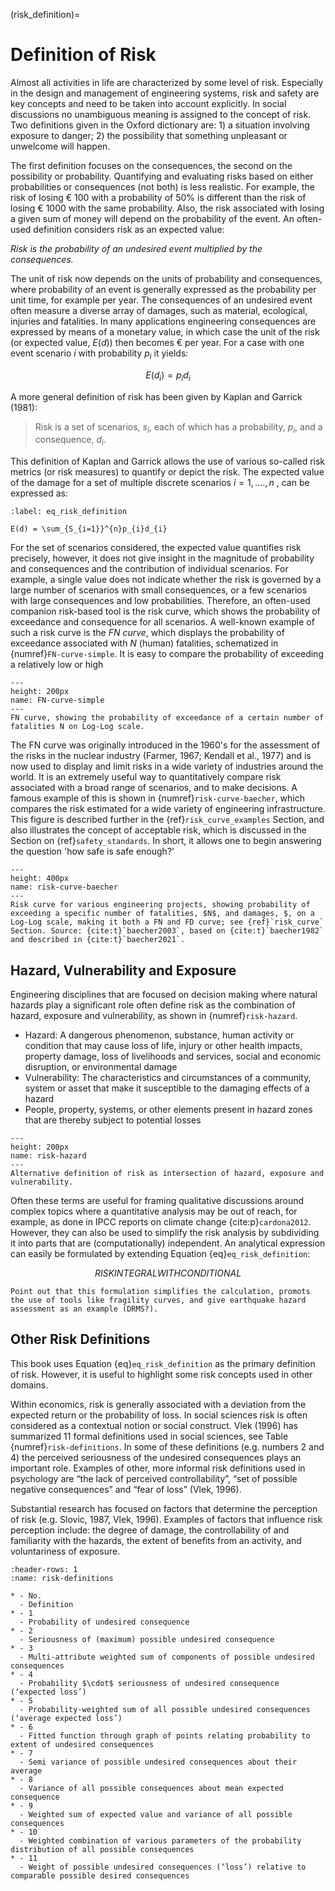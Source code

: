 (risk_definition)=
# Definition of Risk

Almost all activities in life are characterized by some level of risk. Especially in the design and management of engineering systems, risk and safety are key concepts and need to be taken into account explicitly. In social discussions no unambiguous meaning is assigned to the concept of risk. Two definitions given in the Oxford dictionary are: 1) a situation involving exposure to danger; 2) the possibility that something unpleasant or unwelcome will happen.

The first definition focuses on the consequences, the second on the possibility or probability. Quantifying and evaluating risks based on either probabilities or consequences (not both) is less realistic. For example, the risk of losing € 100 with a probability of 50% is different than the risk of losing € 1000 with the same probability. Also, the risk associated with losing a given sum of money will depend on the probability of the event.
An often-used definition considers risk as an expected value:

*Risk is the probability of an undesired event multiplied by the consequences.*

The unit of risk now depends on the units of probability and consequences, where probability of an event is generally expressed as the probability per unit time, for example per year. The consequences of an undesired event often measure a diverse array of damages, such as material, ecological, injuries and fatalities. In many applications engineering consequences are expressed by means of a monetary value, in which case the unit of the risk (or expected value, $E(d)$) then becomes € per year. For a case with one event scenario $i$ with probability $p_{i}$ it yields:

 $$
 E(d_i) = p_{i}d_{i} 
 $$ 
 
A more general definition of risk has been given by Kaplan and Garrick (1981):  

>Risk is a set of scenarios, $s_{i}$, each of which has a probability, $p_{i}$, and a consequence, $d_{i}$.


This definition of Kaplan and Garrick allows the use of various so-called risk metrics (or risk measures) to quantify or depict the risk. The expected value of the damage for a set of multiple discrete scenarios $i=1,....,n$ , can be expressed as:

<!-- $$
E(d) = \sum_{S_{i=1}}^{n}p_{i}d_{i}
$$ (eq_risk_definition) -->

```{math}
:label: eq_risk_definition

E(d) = \sum_{S_{i=1}}^{n}p_{i}d_{i}
```
For the set of scenarios considered, the expected value quantifies risk precisely, however, it does not give insight in the magnitude of probability and consequences and the contribution of individual scenarios. For example, a single value does not indicate whether the risk is governed by a large number of scenarios with small consequences, or a few scenarios with large consequences and low probabilities. Therefore, an often-used companion risk-based tool is the risk curve, which shows the probability of exceedance and consequence for all scenarios. A well-known example of such a risk curve is the *FN curve*, which displays the probability of exceedance associated with $N$ (human) fatalities, schematized in {numref}`FN-curve-simple`. It is easy to compare the probability of exceeding a relatively low or high 

```{figure} ../figures/FN-simple.PNG
---
height: 200px
name: FN-curve-simple
---
FN curve, showing the probability of exceedance of a certain number of fatalities N on Log-Log scale.
```

The FN curve was originally introduced in the 1960's for the assessment of the risks in the nuclear industry (Farmer, 1967; Kendall et al., 1977) and is now used to display and limit risks in a wide variety of industries around the world. It is an extremely useful way to quantitatively compare risk associated with a broad range of scenarios, and to make decisions. A famous example of this is shown in {numref}`risk-curve-baecher`, which compares the risk estimated for a wide variety of engineering infrastructure. This figure is described further in the {ref}`risk_curve_examples` Section, and also illustrates the concept of acceptable risk, which is discussed in the Section on {ref}`safety_standards`. In short, it allows one to begin answering the question 'how safe is safe enough?'

```{figure} ../figures/risk-curve-baecher.PNG
---
height: 400px
name: risk-curve-baecher
---
Risk curve for various engineering projects, showing probability of exceeding a specific number of fatalities, $N$, and damages, $, on a Log-Log scale, making it both a FN and FD curve; see {ref}`risk_curve` Section. Source: {cite:t}`baecher2003`, based on {cite:t}`baecher1982` and described in {cite:t}`baecher2021`.
```

## Hazard, Vulnerability and Exposure

Engineering disciplines that are focused on decision making where natural hazards play a significant role often define risk as the combination of hazard, exposure and vulnerability, as shown in {numref}`risk-hazard`. 
* Hazard: A dangerous phenomenon, substance, human activity or condition that may cause loss of life, injury or other health impacts, property damage, loss of livelihoods and services, social and economic disruption, or environmental damage
* Vulnerability: The characteristics and circumstances of a community, system or asset that make it susceptible to the damaging effects of a hazard
* People, property, systems, or other elements present in hazard zones that are thereby subject to potential losses


```{figure} ../figures/risk-hazard.svg
---
height: 200px
name: risk-hazard
---
Alternative definition of risk as intersection of hazard, exposure and vulnerability.
```
Often these terms are useful for framing qualitative discussions around complex topics where a quantitative analysis may be out of reach, for example, as done in IPCC reports on climate change {cite:p}`cardona2012`. However, they can also be used to simplify the risk analysis by subdividing it into parts that are (computationally) independent. An analytical expression can easily be formulated by extending Equation {eq}`eq_risk_definition`:

$$
RISK INTEGRAL WITH CONDITIONAL
$$

```{warning}
Point out that this formulation simplifies the calculation, promots the use of tools like fragility curves, and give earthquake hazard assessment as an example (DRMS?).
```

## Other Risk Definitions

This book uses Equation {eq}`eq_risk_definition` as the primary definition of risk. However, it is useful to highlight some risk concepts used in other domains.

Within economics, risk is generally associated with a deviation from the expected return or the probability of loss. In social sciences risk is often considered as a contextual notion or social construct. Vlek (1996) has summarized 11 formal definitions used in social sciences, see Table {numref}`risk-definitions`. In some of these definitions (e.g. numbers 2 and 4) the perceived seriousness of the undesired consequences plays an important role. Examples of other, more informal risk definitions used in psychology are “the lack of perceived controllability”, “set of possible negative consequences” and “fear of loss” (Vlek, 1996). 

Substantial research has focused on factors that determine the perception of risk (e.g. Slovic, 1987, Vlek, 1996). Examples of factors that influence risk perception include: the degree of damage, the controllability of and familiarity with the hazards, the extent of benefits from an activity, and voluntariness of exposure. 

```{list-table} Formal definitions of risk used in social sciences (Vlek, 1996)
:header-rows: 1
:name: risk-definitions

* - No.
  - Definition
* - 1
  - Probability of undesired consequence
* - 2
  - Seriousness of (maximum) possible undesired consequence
* - 3
  - Multi-attribute weighted sum of components of possible undesired consequences
* - 4
  - Probability $\cdot$ seriousness of undesired consequence (‘expected loss’)
* - 5
  - Probability-weighted sum of all possible undesired consequences (‘average expected loss’)
* - 6
  - Fitted function through graph of points relating probability to extent of undesired consequences
* - 7
  - Semi variance of possible undesired consequences about their average
* - 8 
  - Variance of all possible consequences about mean expected consequence
* - 9
  - Weighted sum of expected value and variance of all possible consequences
* - 10
  - Weighted combination of various parameters of the probability distribution of all possible consequences
* - 11
  - Weight of possible undesired consequences (‘loss’) relative to comparable possible desired consequences
```

